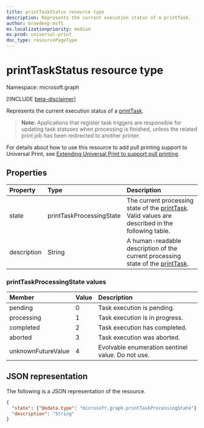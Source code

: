```yaml
---
title: printTaskStatus resource type
description: Represents the current execution status of a printTask.
author: braedenp-msft
ms.localizationpriority: medium
ms.prod: universal-print
doc_type: resourcePageType
---
```


# printTaskStatus resource type

Namespace: microsoft.graph

[!INCLUDE [beta-disclaimer](../../includes/beta-disclaimer.md)]

Represents the current execution status of a [printTask](printtask.md). 

>**Note:** Applications that register task triggers are responsible for updating task statuses when processing is finished, unless the related print job has been redirected to another printer.

For details about how to use this resource to add pull printing support to Universal Print, see [Extending Universal Print to support pull printing](/graph/universal-print-concept-overview#extending-universal-print-to-support-pull-printing).

## Properties
| Property     | Type        | Description |
|:-------------|:------------|:------------|
|state|printTaskProcessingState|The current processing state of the [printTask](printtask.md). Valid values are described in the following table.|
|description|String|A human-readable description of the current processing state of the [printTask](printtask.md).|

### printTaskProcessingState values

|Member|Value|Description|
|:---|:---|:---|
|pending|0|Task execution is pending.|
|processing|1|Task execution is in progress.|
|completed|2|Task execution has completed.|
|aborted|3|Task execution was aborted.|
|unknownFutureValue|4|Evolvable enumeration sentinel value. Do not use.|

## JSON representation

The following is a JSON representation of the resource.

<!-- {
  "blockType": "resource",
  "optionalProperties": [

  ],
  "@odata.type": "microsoft.graph.printTaskStatus"
}-->

```json
{
  "state": {"@odata.type": "microsoft.graph.printTaskProcessingState"},
  "description": "String"
}
```

<!-- uuid: 8fcb5dbc-d5aa-4681-8e31-b001d5168d79
2015-10-25 14:57:30 UTC -->
<!-- {
  "type": "#page.annotation",
  "description": "printTaskStatus resource",
  "keywords": "",
  "section": "documentation",
  "tocPath": ""
}-->


